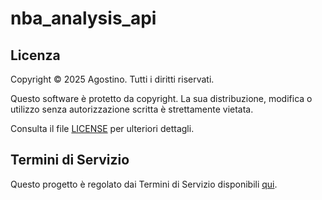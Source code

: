 # nba_analysis_api
## Licenza
Copyright © 2025 Agostino. Tutti i diritti riservati.

Questo software è protetto da copyright. La sua distribuzione, modifica o utilizzo senza autorizzazione scritta è strettamente vietata.

Consulta il file [LICENSE](./LICENSE) per ulteriori dettagli.
## Termini di Servizio
Questo progetto è regolato dai Termini di Servizio disponibili [qui](https://github.com/tuo-utente/workspace/blob/main/TERMINI_DI_SERVIZIO.md).
